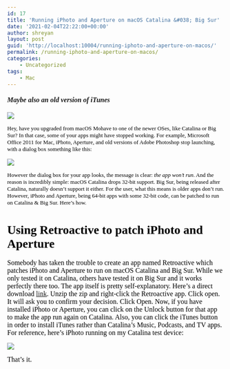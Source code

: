 ```yaml
---
id: 17
title: 'Running iPhoto and Aperture on macOS Catalina &#038; Big Sur'
date: '2021-02-04T22:22:00+00:00'
author: shreyan
layout: post
guid: 'http://localhost:10004/running-iphoto-and-aperture-on-macos/'
permalink: /running-iphoto-and-aperture-on-macos/
categories:
    - Uncategorized
tags:
    - Mac
---
```


#### <font face="Lucida Grande" size="3">*Maybe also an old version of iTunes*</font>

![](https://terrenly.com/wp-content/uploads/2021/02/2021-02-04.png)

<font color="#000000" face="Lucida Grande" size="2">Hey, have you upgraded from macOS Mohave to one of the newer OSes, like Catalina or Big Sur? In that case, some of your apps might have stopped working. For example, Microsoft Office 2011 for Mac, iPhoto, Aperture, and old versions of Adobe Photoshop stop launching, with a dialog box something like this:</font>

<font color="#000000" face="Lucida Grande" size="2"> ![](https://lh3.googleusercontent.com/-X4pbggciM8I/YBxjsjCXtvI/AAAAAAAAMBY/3MF31KsLyLsAX8lNmZHXn_H7QlToKqQnwCK8BGAsYHg/s512/2021-02-04.png)</font>

<font color="#000000" face="Lucida Grande" size="2">However the dialog box for your app looks, the message is clear: *the app won’t run*. And the reason is incredibly simple: macOS Catalina drops 32-bit support. Big Sur, being released after Catalina, naturally doesn’t support it either. For the user, what this means is older apps don’t run. However, iPhoto and Aperture, being 64-bit apps with some 32-bit code, can be patched to run on Catalina &amp; Big Sur. Here’s how. </font>

<font color="#000000" size="2"></font>

# <font color="#000000" face="Lucida Grande">Using Retroactive to patch iPhoto and Aperture</font>

<font color="#000000" face="Lucida Grande" size="3">Somebody has taken the trouble to create an app named Retroactive which patches iPhoto and Aperture to run on macOS Catalina and Big Sur. While we only tested it on Catalina, others have tested it on Big Sur and it works perfectly there too. The app itself is pretty self-explanatory. Here’s a direct download [link](https://github.com/cormiertyshawn895/Retroactive/releases/download/1.9/Retroactive.1.9.zip). Unzip the zip and right-click the Retroactive app. Click open. It will ask you to confirm your decision. Click Open. Now, if you have installed iPhoto or Aperture, you can click on the Unlock button for that app to make the app run again on Catalina. Also, you can click the iTunes button in order to install iTunes rather than Catalina’s Music, Podcasts, and TV apps. For reference, here’s iPhoto running on my Catalina test device:</font>

<font color="#000000" face="Lucida Grande" size="3"> ![](https://terrenly.com/wp-content/uploads/2021/02/2021-02-04.png)</font>

<font color="#000000" face="Lucida Grande" size="3">That’s it. </font>

<font color="#000000" face="Lucida Grande" size="3"></font>

<font color="#000000" face="Lucida Grande" size="3"></font>